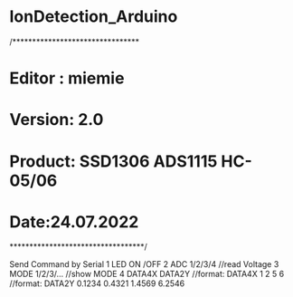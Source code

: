 # IonDetection_Arduino
/********************************
 # Editor : miemie
 # Version: 2.0
 # Product: SSD1306 ADS1115 HC-05/06
 # Date:24.07.2022
**********************************/



Send Command by Serial
1   LED ON /OFF
2   ADC 1/2/3/4
    //read Voltage
3   MODE 1/2/3/...
    //show MODE
4   DATA4X DATA2Y
    //format: DATA4X 1 2 5 6
    //format: DATA2Y 0.1234 0.4321 1.4569 6.2546
